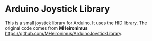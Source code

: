 # Arduino Joystick Library

This is a small joystick library for Arduino. It uses the HID library.
The original code comes from **MHeironimus** https://github.com/MHeironimus/ArduinoJoystickLibrary.